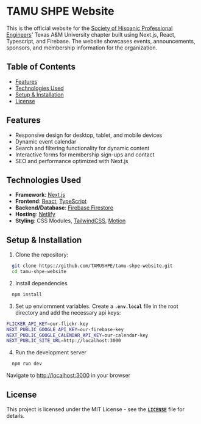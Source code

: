 # TAMU SHPE Website

This is the official website for the [Society of Hispanic Professional Engineers](https://shpe.org/)' Texas A&M University chapter built using Next.js, React, Typescript, and Firebase. The website showcases events, announcements, sponsors, and membership information for the organization.

## Table of Contents

- [Features](#features)
- [Technologies Used](#technologies-used)
- [Setup & Installation](#setup--installation)
- [License](#license)

## Features

- Responsive design for desktop, tablet, and mobile devices
- Dynamic event calendar
- Search and filtering functionality for dynamic content
- Interactive forms for membership sign-ups and contact
- SEO and performance optimized with Next.js

## Technologies Used

- **Framework**: [Next.js](https://nextjs.org/)
- **Frontend**: [React](https://reactjs.org/), [TypeScript](https://www.typescriptlang.org/)
- **Backend/Database**: [Firebase Firestore](https://firebase.google.com/)
- **Hosting**: [Netlify](https://www.netlify.com/)
- **Styling**: CSS Modules, [TailwindCSS](https://tailwindcss.com/), [Motion](https://motion.dev/)

## Setup & Installation

1. Clone the repository:

```bash
  git clone https://github.com/TAMUSHPE/tamu-shpe-website.git
  cd tamu-shpe-website
```

2. Install dependencies

```bash
  npm install
```

3. Set up enviornment variables. Create a **`.env.local`** file in the root directory and add the necessary api keys:

```bash
FLICKER_API_KEY=our-flickr-key
NEXT_PUBLIC_GOOGLE_API_KEY=our-firebase-key
NEXT_PUBLIC_GOOGLE_CALENDAR_API_KEY=our-calendar-key
NEXT_PUBLIC_SITE_URL=http://localhost:3000
```

4. Run the development server

```bash
  npm run dev
```

Navigate to [http://localhost:3000](http://localhost:3000) in your browser

## License

This project is licensed under the MIT License - see the [**`LICENSE`**](LICENSE) file for details.